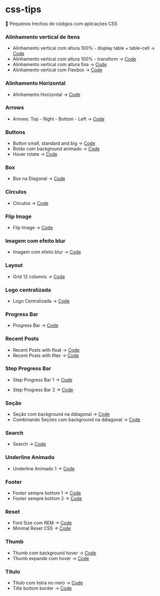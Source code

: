 # css-tips
:pushpin: Pequenos trechos de códigos com aplicações CSS

### Alinhamento vertical de itens
- Alinhamento vertical com altura 100% - display table + table-cell -> [Code](https://github.com/theandersonn/css-tips/blob/master/tips/alinhamento-vertical-cemporcento.html) 
- Alinhamento vertical com altura 100% - transform -> [Code](https://github.com/theandersonn/css-tips/blob/master/tips/alinhamento-vertical-cemporcento-2.html) 
- Alinhamento vertical com altura fixa -> [Code](https://github.com/theandersonn/css-tips/blob/master/tips/alinhamento-vertical-fixo.html) 
- Alinhamento vertical com Flexbox -> [Code](https://github.com/theandersonn/css-tips/blob/master/tips/alinhamento-vertical-com-fexbox.html) 

### Alinhamento Horizontal
- Alinhamento Horizontal -> [Code](https://github.com/theandersonn/css-tips/blob/master/tips/alinhamento-horizontal.html) 

### Arrows
- Arrows: Top - Right - Bottom - Left -> [Code](https://github.com/theandersonn/css-tips/blob/master/tips/arrows.html) 

### Buttons
- Button small, standard and big -> [Code](https://github.com/theandersonn/css-tips/blob/master/tips/buttons.html) 
- Botão com background animado -> [Code](https://github.com/theandersonn/css-tips/blob/master/tips/botao-background-animado.html) 
- Hover rotate -> [Code](https://github.com/theandersonn/css-tips/blob/master/tips/rotate-hover.html) 

### Box
- Box na Diagonal -> [Code](https://github.com/theandersonn/css-tips/blob/master/tips/box-na-diagonal.html) 

### Círculos
- Círculos -> [Code](https://github.com/theandersonn/css-tips/blob/master/tips/circulos.html) 

### Flip Image
- Flip Image -> [Code](https://github.com/theandersonn/css-tips/blob/master/tips/flip-image.html) 

### Imagem com efeito blur
- Imagem com efeito blur -> [Code](https://github.com/theandersonn/css-tips/blob/master/tips/imagem-com-efeito-blur.html) 

### Layout
- Grid 12 columns -> [Code](https://github.com/theandersonn/css-tips/blob/master/tips/grid.html) 

### Logo centralizada
- Logo Centralizada -> [Code](https://github.com/theandersonn/css-tips/blob/master/tips/logo-centralizada.html) 

### Progress Bar
- Progress Bar -> [Code](https://github.com/theandersonn/css-tips/blob/master/tips/progress-bar.html) 

### Recent Posts
- Recent Posts with float -> [Code](https://github.com/theandersonn/css-tips/blob/master/tips/recent-posts__float.html) 
- Recent Posts with fllex -> [Code](https://github.com/theandersonn/css-tips/blob/master/tips/recent-posts__flex.html) 

### Step Progress Bar
- Step Progress Bar 1 -> [Code](https://github.com/theandersonn/css-tips/blob/master/tips/step-progress-bar-1.html) 

- Step Progress Bar 2 -> [Code](https://github.com/theandersonn/css-tips/blob/master/tips/step-progress-bar-2.html) 

### Seção
- Seção com background na ddiagonal -> [Code](https://github.com/theandersonn/css-tips/blob/master/tips/secao-background-diagonal-1.html) 
- Combinando Seções com background na ddiagonal -> [Code](https://github.com/theandersonn/css-tips/blob/master/tips/secao-background-diagonal-2.html) 

### Search
- Search -> [Code](https://github.com/theandersonn/css-tips/blob/master/tips/search.html) 

### Underline Animado
- Underline Animado 1 -> [Code](https://github.com/theandersonn/css-tips/blob/master/tips/underline-animado-1.html) 

### Footer
- Footer sempre bottom 1 -> [Code](https://github.com/theandersonn/css-tips/blob/master/tips/footer-sempre-bottom-1.html) 
- Footer sempre bottom 2 -> [Code](https://github.com/theandersonn/css-tips/blob/master/tips/footer-sempre-bottom-2.html) 

### Reset
- Font Size com REM -> [Code](https://github.com/theandersonn/css-tips/blob/master/tips/font-size-com-rem.html) 
- Minimal Reset CSS -> [Code](https://github.com/theandersonn/css-tips/blob/master/tips/minimal-reset-css.html) 

### Thumb
- Thumb com background hover -> [Code](https://github.com/theandersonn/css-tips/blob/master/tips/thumb-com-bg-hover.html)
- Thumb expande com hover -> [Code](https://github.com/theandersonn/css-tips/blob/master/tips/thumb-expande-hover.html)

### Título
- Título com listra no meio -> [Code](https://github.com/theandersonn/css-tips/blob/master/tips/titulo-com-listra-meio.html)
- Title bottom border -> [Code](https://github.com/theandersonn/css-tips/blob/master/tips/title-bottom-border.html)